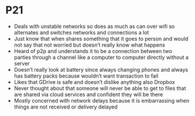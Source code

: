 # P21

* Deals with unstable networks so does as much as can over wifi so alternates and switches networks and connections a lot
* Just know that when shares something that it goes to person and would not say that not worried but doesn’t really know what happens
* Heard of p2p and understands it to be a connection between two parties through a channel like a computer to computer directly without a server
* Doesn’t really look at battery since always changing phones and always has battery packs because wouldn’t want transaction to fail
* Likes that GDrive is safe and doesn’t dislike anything also Dropbox
* Never thought about that someone will never be able to get to files that are shared via cloud services and confident they will be there
* Mostly concerned with network delays because it is embarrassing when things are not received or delivery delayed

